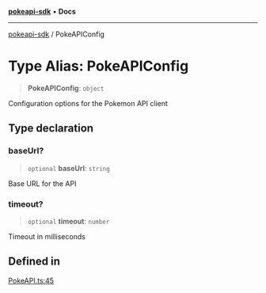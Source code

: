 [**pokeapi-sdk**](../README.md) • **Docs**

***

[pokeapi-sdk](../README.md) / PokeAPIConfig

# Type Alias: PokeAPIConfig

> **PokeAPIConfig**: `object`

Configuration options for the Pokemon API client

## Type declaration

### baseUrl?

> `optional` **baseUrl**: `string`

Base URL for the API

### timeout?

> `optional` **timeout**: `number`

Timeout in milliseconds

## Defined in

[PokeAPI.ts:45](https://github.com/mdebauge/pokeapi/blob/bda097c5f0bf5f38c8f60e454f9081d34fd75200/packages/pokeapi-sdk/src/PokeAPI.ts#L45)
